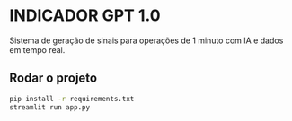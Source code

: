 # INDICADOR GPT 1.0

Sistema de geração de sinais para operações de 1 minuto com IA e dados em tempo real.

## Rodar o projeto

```bash
pip install -r requirements.txt
streamlit run app.py
```
